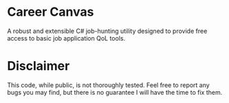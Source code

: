 # Career Canvas
 A robust and extensible C# job-hunting utility designed to provide free access to basic job application QoL tools.

# Disclaimer
This code, while public, is not thoroughly tested. Feel free to report any bugs you may find, but there is no guarantee I will have the time to fix them.